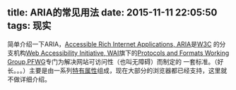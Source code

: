 title: ARIA的常见用法
date: 2015-11-11 22:05:50
tags: 现实
---
简单介绍一下ARIA，[Accessible Rich Internet Applications, ARIA](http://www.w3.org/WAI/intro/aria.php)是[W3C](http://www.w3.org/blog/2014/03/wai-aria-expands-web-accessibility/)
的分支机构[Web Accessibility Initiative, WAI](http://www.w3.org/WAI/)旗下的[Protocols and Formats Working Group,PFWG](http://www.w3.org/WAI/PF/)专门为解决网站可访问性（也叫无障碍）而制定的
一套标准。（好长。。。）主要是由一系列[特有属性](http://www.w3.org/TR/wai-aria/)组成，现在大部分的浏览器都已经支持，这里就不做详细介绍。





